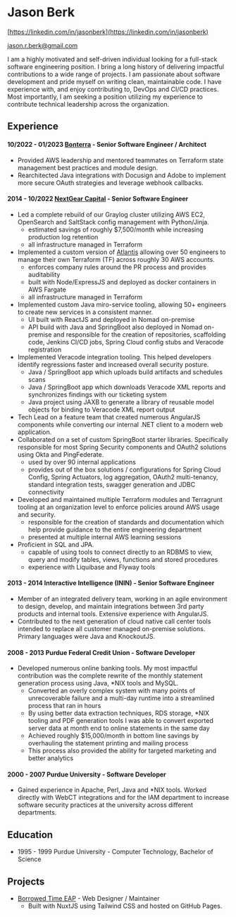 # Jason Berk

[https://linkedin.com/in/jasonberk](https://linkedin.com/in/jasonberk)

[jason.r.berk@gmail.com](mailto:jason.r.berk@gmail.com)

I am a highly motivated and self-driven individual looking for a full-stack software engineering position. I bring a long history of delivering impactful contributions to a wide range of projects.  I am passionate about software development and pride myself on writing clean, maintainable code.  I have experience with, and enjoy contributing to, DevOps and CI/CD practices.  Most importantly, I am seeking a position utilizing my experience to contribute technical leadership across the organization.

## Experience

#### 10/2022 - 01/2023 [Bonterra](https://www.bonterratech.com/) - Senior Software Engineer / Architect
  * Provided AWS leadership and mentored teammates on Terraform state management best practices and module design.
  * Rearchitected Java integrations with Docusign and Adobe to implement more secure OAuth strategies and leverage webhook callbacks.

#### 2014 - 10/2022 [NextGear Capital](https://www.nextgearcapital.com/) - Senior Software Engineer
  * Led a complete rebuild of our Graylog cluster utilizing AWS EC2, OpenSearch and SaltStack config management with Python/Jinja.
    * estimated savings of roughly $7,500/month while increasing production log retention
    * all infrastructure managed in Terraform
  * Implemented a custom version of [Atlantis](https://runatlantis.io) allowing over 50 engineers to manage their own Terraform (TF) across roughly 30 AWS accounts.
    * enforces company rules around the PR process and provides auditability
    * built with Node/ExpressJS and deployed as docker containers in AWS Fargate
    * all infrastructure managed in Terraform
  * Implemented custom Java miro-service tooling, allowing 50+ engineers to create new services in a consistent manner.
    * UI built with ReactJS and deployed in Nomad on-premise
    * API build with Java and SpringBoot also deployed in Nomad on-premise and responsible for the creation of repositories, scaffolding code, Jenkins CI/CD jobs, Spring Cloud config stubs and Veracode registration
  * Implemented Veracode integration tooling.  This helped developers identify regressions faster and increased overall security posture.
    * Java / SpringBoot app which uploads build artifacts and schedules scans
    * Java / SpringBoot app which downloads Veracode XML reports and synchronizes findings with our ticketing system
    * Java project using JAXB to generate a library of reusable model objects for binding to Veracode XML report output
  * Tech Lead on a feature team that created numerous AngularJS components while converting our internal .NET client to a modern web application.
  * Collaborated on a set of custom SpringBoot starter libraries.  Specifically responsible for most Spring Security components and OAuth2 solutions using Okta and PingFederate.
    * used by over 90 internal applications
    * provides out of the box solutions / configurations for Spring Cloud Config, Spring Actuators, log aggregation, OAuth2 multi-tenancy, standard integration tests, swagger generation and JDBC connectivity
  * Developed and maintained multiple Terraform modules and Terragrunt tooling at an organization level to enforce policies around AWS usage and security.
    * responsible for the creation of standards and documentation which help provide guidance to the entire engineering department
    * presented at multiple internal AWS learning sessions
  * Proficient in SQL and JPA.
    * capable of using tools to connect directly to an RDBMS to view, query and modify tables, views, functions and stored procedures
    * experience with Liquibase and Flyway tools

#### 2013 - 2014 Interactive Intelligence (ININ) - Senior Software Engineer
  * Member of an integrated delivery team, working in an agile environment to design, develop, and maintain integrations between 3rd party products and internal tools.  Extensive experience with AngularJS.
  * Contributed to the next generation of cloud native call center tools intended to replace all customer managed on-premise solutions.  Primary languages were Java and KnockoutJS.

#### 2008 - 2013 Purdue Federal Credit Union - Software Developer
  * Developed numerous online banking tools.  My most impactful contribution was the complete rewrite of the monthly statement generation process using Java, *NIX tools and MySQL.
    * Converted an overly complex system with many points of unrecoverable failure and a multi-day runtime into a streamlined process that ran in hours
    * By using better data extraction techniques, RDS storage, *NIX tooling and PDF generation tools I was able to convert exported server data at month end to online statements in the same day
    * Achieved roughly $15,000/month in bottom line savings by overhauling the statement printing and mailing process
    * This process also provided the ability for targeted marketing and better analytics

#### 2000 - 2007 Purdue University - Software Developer
  * Gained experience in Apache, Perl, Java and *NIX tools.  Worked directly with WebCT integrations and for the IAM department to increase software security practices at the university across different departments.

## Education
  * 1995 - 1999 Purdue University - Computer Technology, Bachelor of Science

## Projects
  * [Borrowed Time EAP](https://borrowedtimeeap.com) - Web Designer / Maintainer
    * Built with NuxtJS using Tailwind CSS and hosted on GitHub Pages.
